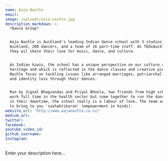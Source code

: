 ```yaml
---
name: Aaja Nachle
email:
image: /uploads/aaja-nachle.jpg
description_markdown: >-
  *Dance Group*


  Aaja Nachle is Auckland's leading Indian dance school with 3 studios across
  Auckland, 200 dancers, and a team of 16 part-time staff. At TEDxAuckland 2018,
  they wil share their love for music, dance, and culture.


  As Indian kiwis, the school has a unique perspective on our culture and
  heritage and which is reflected in the dance classes and creative pieces. Aaja
  Nachle focus on tackling issues like arranged marriages, patriarchal society,
  and identity loss through their dances.


  Run by Jignal Bhagvandas and Priyal Bhoola, two friends from high school that
  work full time in the health sector but come together to run the dance school
  in their downtime, the school really is a labour of love. The team are excited
  to bring to you 'sashaktikaran' (empowerment in hindi).
website_url: 'http://www.aajanachle.co.nz/'
medium_url:
twitter:
facebook:
youtube_video_id:
github_username:
instagram:
---
```


Enter your description here...
